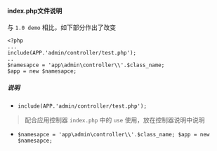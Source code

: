 #### index.php文件说明

与 `1.0 demo` 相比，如下部分作出了改变

    <?php
    ...
    include(APP.'admin/controller/test.php');
    ..
    $namesapce = 'app\admin\controller\\'.$class_name;
    $app = new $namesapce;

##### 说明

- `include(APP.'admin/controller/test.php');`
>配合应用控制器 `index.php` 中的 `use` 使用，放在控制器说明中说明
- `$namesapce = 'app\admin\controller\\'.$class_name;
    $app = new $namesapce;`